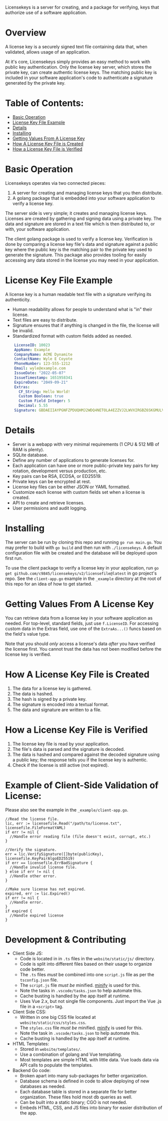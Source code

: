 Licensekeys is a server for creating, and a package for verifying, keys that authorize use of a software application.

# Overview

A license key is a securely signed text file containing data that, when validated, allows usage of an application.

At it's core, Licensekeys simply provides an easy method to work with public key authentication. Only the license key server, which stores the private key, can create authentic license keys. The matching public key is included in your software application's code to authenticate a signature generated by the private key.

# Table of Contents:

* [Basic Operation](#basic-operation)
* [License Key File Example](#license-key-file-example)
* [Details](#details)
* [Installing](#installing)
* [Getting Values From A License Key](#getting-values-from-a-license-key)
* [How A License Key File is Created](#how-a-license-key-file-is-created)
* [How a License Key File is Verified](#how-a-license-key-file-is-verified)

# Basic Operation

Licensekeys operates via two connected pieces:
1. A server for creating and managing license keys that you then distribute.
2. A golang package that is embedded into your software application to verify a license key.

The server side is very simple; it creates and managing license keys. Licenses are created by gathering and signing data using a private key. The data and signature are stored in a text file which is then distributed to, or with, your software application.

The client golang package is used to verify a license key. Verification is done by comparing a license key file's data and signature against a public key where the public key is the matching pair to the private key used to generate the signature. This package also provides tooling for easily accessing any data stored in the license you may need in your application.


# License Key File Example

A license key is a human readable text file with a signature verifying its authenticity.
  * Human readability allows for people to understand what is "in" their license.
  * Text files are easy to distribute.
  * Signature ensures that if anything is changed in the file, the license will be invalid.
  * Standardized format with custom fields added as needed.

```yaml 
    LicenseID: 10023
    AppName: Example
    CompanyName: ACME Dynamite
    ContactName: Wyle E Coyote
    PhoneNumber: 123-555-1212
    Email: wyle@example.com
    IssueDate: "2022-05-07"
    IssueTimestamp: 1651958341
    ExpireDate: "2049-09-21"
    Extras:
      CF_String: Hello World!
      Custom Boolean: true
      Custom Field Integer: 5
      Decimal: 5.55
    Signature: GBDAEIIAYPGNFZPDUQHMJ2WDQ4NETOLA4EZZVJ2LWVXIRGBZ6SKGMULV3ESAEIIA2QXHQ2HXLSIF7CUWZVLILT4FNKKDXHOLALM5QV3HQV5K4QWMVICQ====
```

# Details

* Server is a webapp with very minimal requirements (1 CPU & 512 MB of RAM is plenty).
* SQLite database.
* Define any number of applications to generate licenses for.
* Each application can have one or more public-private key pairs for key rotation, development versus production, etc. 
* Key pairs can be RSA, ECDSA, or ED25519.
* Private keys can be encrypted at rest.
* License key files can be either JSON or YAML formatted.
* Customize each license with custom fields set when a license is created.
* API to create and retrieve licenses.
* User permissions and audit logging.


# Installing

The server can be run by cloning this repo and running `go run main.go`. You may prefer to build with `go build` and then run with `./licensekeys`. A default configuration file with be created and the database will be deployed upon first run.

To use the client package to verify a license key in your application, run `go get github.com/c9845/licensekeys/v2/licensefile@latest` in go project's repo. See the `client-app.go` example in the `_example` directory at the root of this repo for an idea of how to get started.


# Getting Values From A License Key

You can retrieve data from a license key in your software application as needed. For top-level, standard fields, just use `f.LicenseID`. For accessing custom data in the Extras field, use one of the `ExtraAs...()` funcs based on the field's value type.

Note that you should *only* access a license's data *after* you have verified the license first. You cannot trust the data has not been modified before the license key is verified.


# How A License Key File is Created

1. The data for a license key is gathered.
1. The data is hashed.
1. The hash is signed by a private key.
1. The signature is encoded into a textual format.
1. The data and signature are written to a file.


# How a License Key File is Verified

1. The license key file is read by your application.
1. The file's data is parsed and the signature is decoded.
1. The data is hashed and compared against the decoded signature using a public key; the response tells you if the license key is authentic.
1. Check if the license is still active (not expired).


# Example of Client-Side Validation of License:

Please also see the example in the `_example/client-app.go`.

```golang
//Read the license file.
lic, err := licensefile.Read("/path/to/license.txt", licensefile.FileFormatYAML)
if err != nil {
  //Handle error reading file (file doesn't exist, corrupt, etc.)
}

//Verify the signature.
err = lic.VerifySignature([]byte(publicKey), licensefile.KeyPairAlgoED25519)
if err == licensefile.ErrBadSignature {
  //Handle invalid license file.
} else if err != nil {
  //Handle other error.
}

//Make sure license has not expired.
expired, err := lic.Expired()
if err != nil {
  //Handle error.
}
if expired {
  //Handle expired license
}
```


# Development & Contributing

- Client Side JS:
  - Code is located in in `.ts` files in the `website/static/js/` directory. 
  - Code is split into different files based on their usage to organize code better.
  - The `.ts` files *must* be combined into one `script.js` file as per the `tsconfig.json` file. 
  - The `script.js` file *must be* minified. [minify](https://github.com/tdewolff/minify) is used for this.
  - Note the tasks in `.vscode/tasks.json` to help automate this.
  - Cache busting is handled by the app itself at runtime.
  - Uses Vue 2.x, but not single file components. Just import the Vue .js file in a `<script>` tag.
- Client Side CSS:
  - Written in one big CSS file located at `website/static/css/styles.css`.
  - The `styles.css` file *must be* minified. [minify](https://github.com/tdewolff/minify) is used for this.
  - Note the task in `.vscode/tasks.json` to help automate this.
  - Cache busting is handled by the app itself at runtime.
- HTML Templates:
  - Stored in `website/templates/`.
  - Use a combination of golang and Vue templating.
  - Most templates are simple HTML with little data. Vue loads data via API calls to populate the templates.
- Backend Go code:
  - Broken apart into many sub-packages for better organization.
  - Database schema is defined in code to allow deploying of new databases as needed.
  - Each database table is stored in a separate file for better organization. These files hold most db queries as well.
  - Can be built into a static binary; CGO is not needed.
  - Embeds HTML, CSS, and JS files into binary for easier distribution of the app.
